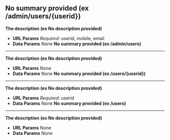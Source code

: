 **No summary provided (ex /admin/users/{userid})**
----
**The description (ex No description provided)**
* **URL Params**
  *Required:* userid, mobile, email
* **Data Params**
  None
**No summary provided (ex /admin/users)**
----
**The description (ex No description provided)**
* **URL Params**
  None
* **Data Params**
  None
**No summary provided (ex /users/{userid})**
----
**The description (ex No description provided)**
* **URL Params**
  *Required:* userid
* **Data Params**
  None
**No summary provided (ex /users)**
----
**The description (ex No description provided)**
* **URL Params**
  None
* **Data Params**
  None
